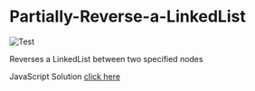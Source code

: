 # Partially-Reverse-a-LinkedList

![Test](https://github.com/banevare/LinkedList/workflows/Test/badge.svg)

Reverses a LinkedList between two specified nodes

JavaScript Solution [click here](http://banevare.github.io/moveZeroes.html)
